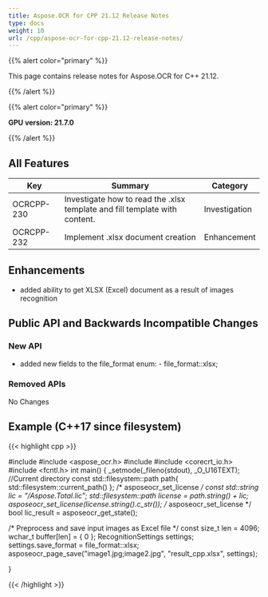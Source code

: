 ```yaml
---
title: Aspose.OCR for CPP 21.12 Release Notes
type: docs
weight: 10
url: /cpp/aspose-ocr-for-cpp-21.12-release-notes/
---
```


{{% alert color="primary" %}}

This page contains release notes for Aspose.OCR for C++ 21.12.

{{% /alert %}}

{{% alert color="primary" %}}

**GPU version: 21.7.0**

{{% /alert %}}

## All Features

|Key|Summary|Category|
|---|---|---|
|OCRCPP-230| Investigate how to read the .xlsx template and fill template with content. |Investigation|
|OCRCPP-232| Implement .xlsx document creation |Enhancement|


## Enhancements

- added ability to get XLSX (Excel) document as a result of images recognition



## Public API and Backwards Incompatible Changes

### New API

- added new fields to the file_format enum:
		- file_format::xlsx; 

### Removed APIs

No Changes

## Example (C++17 since filesystem)

{{< highlight cpp >}}

#include <iostream>
#include <aspose_ocr.h>
#include <filesystem>
#include <corecrt_io.h>
#include <fcntl.h>
int main()
{
_setmode(_fileno(stdout), _O_U16TEXT);
//Current directory const
std::filesystem::path path{ std::filesystem::current_path() };
/* asposeocr_set_license */
const std::string lic = "/Aspose.Total.lic";
std::filesystem::path license = path.string() + lic;
asposeocr_set_license(license.string().c_str());
/* asposeocr_set_license */
bool lic_result = asposeocr_get_state();


/* Preprocess and save input images as Excel file */
	const size_t len = 4096;
    wchar_t buffer[len] = { 0 };
    RecognitionSettings settings;
    settings.save_format = file_format::xlsx;
    asposeocr_page_save("image1.jpg;image2.jpg", "result_cpp.xlsx", settings);
	
}

{{< /highlight >}}
